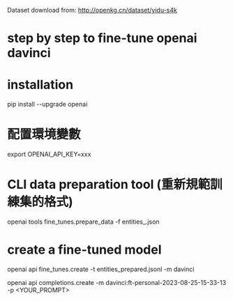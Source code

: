 Dataset download from: http://openkg.cn/dataset/yidu-s4k


# step by step to fine-tune openai davinci

# installation
pip install --upgrade openai

# 配置環境變數
export OPENAI_API_KEY=xxx

# CLI data preparation tool (重新規範訓練集的格式)
openai tools fine_tunes.prepare_data -f entities_.json

# create a fine-tuned model
openai api fine_tunes.create -t entities_prepared.jsonl -m davinci


openai api completions.create -m davinci:ft-personal-2023-08-25-15-33-13 -p <YOUR_PROMPT>